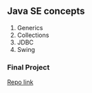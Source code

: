 ## Java SE concepts
1. Generics
2. Collections
3. JDBC
4. Swing
### Final Project
[Repo link](https://github.com/Punithify/discord-bot-jda)
